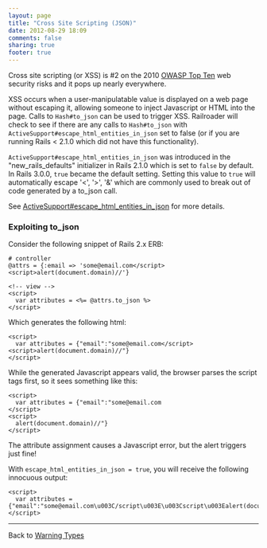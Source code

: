 ```yaml
---
layout: page
title: "Cross Site Scripting (JSON)"
date: 2012-08-29 18:09
comments: false
sharing: true
footer: true
---
```


Cross site scripting (or XSS) is #2 on the 2010 [OWASP Top Ten](https://www.owasp.org/index.php/Top_10_2010-A2) web security risks and it pops up nearly everywhere.

XSS occurs when a user-manipulatable value is displayed on a web page without escaping it, allowing someone to inject Javascript or HTML into the page.  Calls to `Hash#to_json` can be used to trigger XSS.  Railroader will check to see if there are any calls to `Hash#to_json` with `ActiveSupport#escape_html_entities_in_json` set to false (or if you are running Rails < 2.1.0 which did not have this functionality).

`ActiveSupport#escape_html_entities_in_json` was introduced in the "new\_rails\_defaults" initializer in Rails 2.1.0 which is set to `false` by default.  In Rails 3.0.0, `true` became the default setting.  Setting this value to `true` will automatically escape '<', '>', '&' which are commonly used to break out of code generated by a to\_json call.

See [ActiveSupport#escape\_html\_entities\_in\_json](http://rubydoc.info/docs/rails/ActiveSupport/JSON/Encoding.escape_html_entities_in_json=) for more details.

### Exploiting to\_json

Consider the following snippet of Rails 2.x ERB:

    # controller
    @attrs = {:email => 'some@email.com</script><script>alert(document.domain)//'}

    <!-- view -->
    <script>
      var attributes = <%= @attrs.to_json %>
    </script>

Which generates the following html:

    <script>
      var attributes = {"email":"some@email.com</script><script>alert(document.domain)//"}
    </script>

While the generated Javascript appears valid, the browser parses the script tags first, so it sees something like this:

    <script>
      var attributes = {"email":"some@email.com
    </script>
    <script>
      alert(document.domain)//"}
    </script>

The attribute assignment causes a Javascript error, but the alert triggers just fine!

With `escape_html_entities_in_json = true`, you will receive the following innocuous output:

    <script>
      var attributes = {"email":"some@email.com\u003C/script\u003E\u003Cscript\u003Ealert(document.domain)//"}
    </script>

---
Back to [Warning Types](/docs/warning_types)

